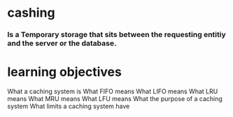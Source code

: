 # cashing
### Is a Temporary storage that sits between the requesting entitiy and the server or the database.

# learning objectives
What a caching system is
What FIFO means
What LIFO means
What LRU means
What MRU means
What LFU means
What the purpose of a caching system
What limits a caching system have
